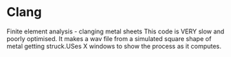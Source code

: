 # Clang
Finite element analysis - clanging metal sheets 
This code is VERY slow and poorly optimised.
It makes a wav file from a simulated square shape of metal getting struck.USes X windows to show the process as it computes.
